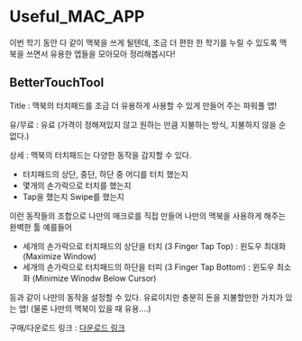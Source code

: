 # Useful_MAC_APP
이번 학기 동안 다 같이 맥북을 쓰게 될텐데, 조금 더 편한 한 학기를 누릴 수 있도록 맥북을 쓰면서 유용한 앱들을 모아모아 정리해봅시다!

## BetterTouchTool
Title : 맥북의 터치패드를 조금 더 유용하게 사용할 수 있게 만들어 주는 파워풀 앱!

유/무료 : 유료 (가격이 정해져있지 않고 원하는 만큼 지불하는 방식, 지불하지 않을 순 없다.)

상세 : 
맥북의 터치패드는 다양한 동작을 감지할 수 있다.
- 터치패드의 상단, 중단, 하단 중 어디를 터치 했는지
- 몇개의 손가락으로 터치를 했는지
- Tap을 했는지 Swipe를 했는지

이런 동작들의 조합으로 나만의 매크로를 직접 만들어 나만의 맥북을 사용하게 해주는 완벽한 툴
예를들어 
- 세개의 손가락으로 터치패드의 상단을 터치 (3 Finger Tap Top) : 윈도우 최대화 (Maximize Window)
- 세개의 손가락으로 터치패드의 하단을 터피 (3 Finger Tap Bottom) : 윈도우 최소화 (Minimize Winodw Below Cursor)

등과 같이 나만의 동작을 설정할 수 있다.
유료이지만 충분히 돈을 지불할만한 가치가 있는 앱!
(물론 나만의 맥북이 있을 때 유용....)

구매/다운로드 링크 : [다운로드 링크](https://www.boastr.net/)
